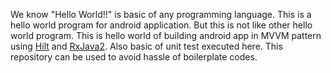 We know "Hello World!!" is basic of any programming language. This is a hello world program for android application. But this is not like other hello world program. This is hello world of building android app in MVVM pattern using [Hilt](https://developer.android.com/training/dependency-injection/hilt-android "Hilt") and [RxJava2](https://github.com/ReactiveX/RxJava/tree/2.x "RxJava2"). Also basic of unit test executed here. This repository can be used to avoid hassle of boilerplate codes.
